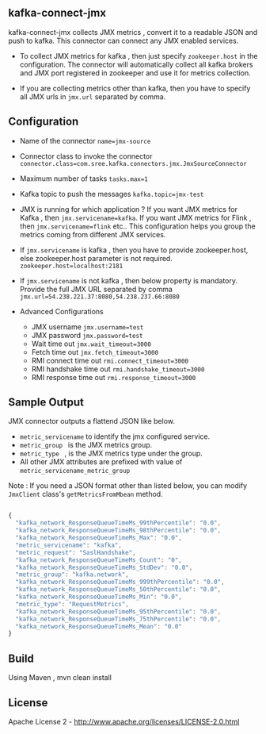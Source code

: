 kafka-connect-jmx
----------------
kafka-connect-jmx collects JMX metrics , convert it to a readable JSON and push to kafka. This connector can connect any JMX enabled services. 

* To collect JMX metrics for kafka , then just specify ` zookeeper.host ` in the configuration. The connector will automatically collect all kafka brokers and JMX port registered in zookeeper and use it for metrics collection.

* If you are collecting metrics other than kafka, then you have to specify all JMX urls in ` jmx.url ` separated by comma.

Configuration
--------------------
* Name of the connector
	` name=jmx-source `
* Connector class to invoke the connector
	` connector.class=com.sree.kafka.connectors.jmx.JmxSourceConnector `
* Maximum number of tasks
	` tasks.max=1 `
* Kafka topic to push the messages
	` kafka.topic=jmx-test `
* JMX is running for which application ?  If you want JMX metrics for Kafka , then ` jmx.servicename=kafka `. If you want JMX metrics for Flink , then ` jmx.servicename=flink ` etc.. This configuration helps you group the metrics coming from different JMX services.
* If ` jmx.servicename ` is kafka , then you have to provide zookeeper.host, else zookeeper.host parameter is not required.
	` zookeeper.host=localhost:2181 `
* If ` jmx.servicename ` is not kafka , then below property is mandatory. Provide the full JMX URL separated by comma
	` jmx.url=54.238.221.37:8080,54.238.237.66:8080 `
	
* Advanced Configurations
	* JMX username `jmx.username=test`
	* JMX password `jmx.password=test`
	* Wait time out `jmx.wait_timeout=3000`
	* Fetch time out `jmx.fetch_timeout=3000`
	* RMI connect time out `rmi.connect_timeout=3000`
	* RMI handshake time out `rmi.handshake_timeout=3000`
	* RMI response time out `rmi.response_timeout=3000` 
	
	
Sample Output
--------------
JMX connector outputs a flattend JSON like below.

* ` metric_servicename ` to identify the jmx configured service.
* ` metric_group  ` is the JMX metrics group.
* ` metric_type  ` , is the JMX metrics type under the group.
* All other JMX attributes are prefixed with value of ` metric_servicename_metric_group  `

Note : If you need a JSON format other than listed below, you can modify ` JmxClient ` class's ` getMetricsFromMbean ` method.

```javascript

{
  "kafka_network_ResponseQueueTimeMs_99thPercentile": "0.0",
  "kafka_network_ResponseQueueTimeMs_98thPercentile": "0.0",
  "kafka_network_ResponseQueueTimeMs_Max": "0.0",
  "metric_servicename": "kafka",
  "metric_request": "SaslHandshake",
  "kafka_network_ResponseQueueTimeMs_Count": "0",
  "kafka_network_ResponseQueueTimeMs_StdDev": "0.0",
  "metric_group": "kafka.network",
  "kafka_network_ResponseQueueTimeMs_999thPercentile": "0.0",
  "kafka_network_ResponseQueueTimeMs_50thPercentile": "0.0",
  "kafka_network_ResponseQueueTimeMs_Min": "0.0",
  "metric_type": "RequestMetrics",
  "kafka_network_ResponseQueueTimeMs_95thPercentile": "0.0",
  "kafka_network_ResponseQueueTimeMs_75thPercentile": "0.0",
  "kafka_network_ResponseQueueTimeMs_Mean": "0.0"
}

```

Build
----------------

Using Maven , mvn clean install

License
----------------

Apache License 2 - http://www.apache.org/licenses/LICENSE-2.0.html